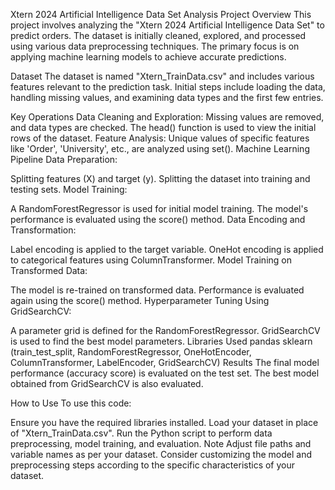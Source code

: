 
Xtern 2024 Artificial Intelligence Data Set Analysis
Project Overview
This project involves analyzing the "Xtern 2024 Artificial Intelligence Data Set" to predict orders. The dataset is initially cleaned, explored, and processed using various data preprocessing techniques. The primary focus is on applying machine learning models to achieve accurate predictions.

Dataset
The dataset is named "Xtern_TrainData.csv" and includes various features relevant to the prediction task. Initial steps include loading the data, handling missing values, and examining data types and the first few entries.

Key Operations
Data Cleaning and Exploration: Missing values are removed, and data types are checked. The head() function is used to view the initial rows of the dataset.
Feature Analysis: Unique values of specific features like 'Order', 'University', etc., are analyzed using set().
Machine Learning Pipeline
Data Preparation:

Splitting features (X) and target (y).
Splitting the dataset into training and testing sets.
Model Training:

A RandomForestRegressor is used for initial model training.
The model's performance is evaluated using the score() method.
Data Encoding and Transformation:

Label encoding is applied to the target variable.
OneHot encoding is applied to categorical features using ColumnTransformer.
Model Training on Transformed Data:

The model is re-trained on transformed data.
Performance is evaluated again using the score() method.
Hyperparameter Tuning Using GridSearchCV:

A parameter grid is defined for the RandomForestRegressor.
GridSearchCV is used to find the best model parameters.
Libraries Used
pandas
sklearn (train_test_split, RandomForestRegressor, OneHotEncoder, ColumnTransformer, LabelEncoder, GridSearchCV)
Results
The final model performance (accuracy score) is evaluated on the test set. The best model obtained from GridSearchCV is also evaluated.

How to Use
To use this code:

Ensure you have the required libraries installed.
Load your dataset in place of "Xtern_TrainData.csv".
Run the Python script to perform data preprocessing, model training, and evaluation.
Note
Adjust file paths and variable names as per your dataset.
Consider customizing the model and preprocessing steps according to the specific characteristics of your dataset.
